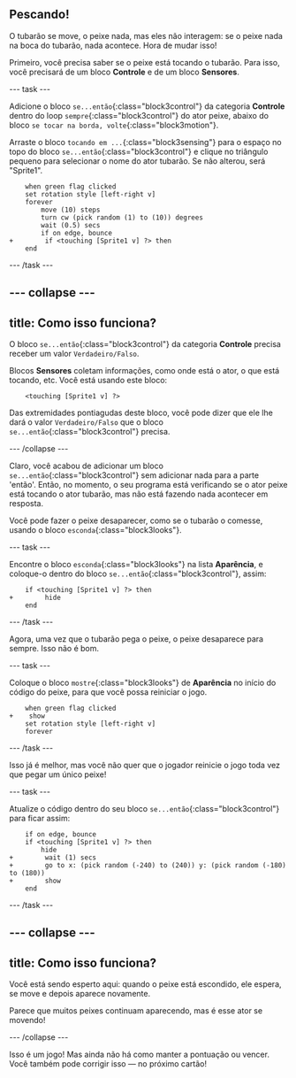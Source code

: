 ## Pescando!

O tubarão se move, o peixe nada, mas eles não interagem: se o peixe nada na boca do tubarão, nada acontece. Hora de mudar isso!

Primeiro, você precisa saber se o peixe está tocando o tubarão. Para isso, você precisará de um bloco **Controle** e de um bloco **Sensores**.

--- task ---

Adicione o bloco `se...então`{:class="block3control"} da categoria **Controle** dentro do loop `sempre`{:class="block3control"} do ator peixe, abaixo do bloco `se tocar na borda, volte`{:class="block3motion"}.

Arraste o bloco `tocando em ...`{:class="block3sensing"} para o espaço no topo do bloco `se...então`{:class="block3control"} e clique no triângulo pequeno para selecionar o nome do ator tubarão. Se não alterou, será "Sprite1".

```blocks3
    when green flag clicked
    set rotation style [left-right v]
    forever 
        move (10) steps
        turn cw (pick random (1) to (10)) degrees
        wait (0.5) secs
        if on edge, bounce
+        if <touching [Sprite1 v] ?> then
    end
```

--- /task ---

--- collapse ---
---
title: Como isso funciona?
---

O bloco `se...então`{:class="block3control"} da categoria **Controle** precisa receber um valor `Verdadeiro/Falso`.

Blocos **Sensores** coletam informações, como onde está o ator, o que está tocando, etc. Você está usando este bloco:

```blocks3
    <touching [Sprite1 v] ?>
```

Das extremidades pontiagudas deste bloco, você pode dizer que ele lhe dará o valor `Verdadeiro/Falso` que o bloco `se...então`{:class="block3control"} precisa.

--- /collapse ---

Claro, você acabou de adicionar um bloco `se...então`{:class="block3control"} sem adicionar nada para a parte 'então'. Então, no momento, o seu programa está verificando se o ator peixe está tocando o ator tubarão, mas não está fazendo nada acontecer em resposta.

Você pode fazer o peixe desaparecer, como se o tubarão o comesse, usando o bloco `esconda`{:class="block3looks"}.

--- task ---

Encontre o bloco `esconda`{:class="block3looks"} na lista **Aparência**, e coloque-o dentro do bloco `se...então`{:class="block3control"}, assim:

```blocks3
    if <touching [Sprite1 v] ?> then
+        hide
    end
```

--- /task ---

Agora, uma vez que o tubarão pega o peixe, o peixe desaparece para sempre. Isso não é bom.

--- task ---

Coloque o bloco `mostre`{:class="block3looks"} de **Aparência** no início do código do peixe, para que você possa reiniciar o jogo.

```blocks3
    when green flag clicked
+    show
    set rotation style [left-right v]
    forever
```

--- /task ---

Isso já é melhor, mas você não quer que o jogador reinicie o jogo toda vez que pegar um único peixe!

--- task ---

Atualize o código dentro do seu bloco `se...então`{:class="block3control"} para ficar assim:

```blocks3
    if on edge, bounce
    if <touching [Sprite1 v] ?> then
        hide
+        wait (1) secs
+        go to x: (pick random (-240) to (240)) y: (pick random (-180) to (180))
+        show
    end
```

--- /task ---

--- collapse ---
---
title: Como isso funciona?
---

Você está sendo esperto aqui: quando o peixe está escondido, ele espera, se move e depois aparece novamente.

Parece que muitos peixes continuam aparecendo, mas é esse ator se movendo!

--- /collapse ---

Isso é um jogo! Mas ainda não há como manter a pontuação ou vencer. Você também pode corrigir isso — no próximo cartão!
